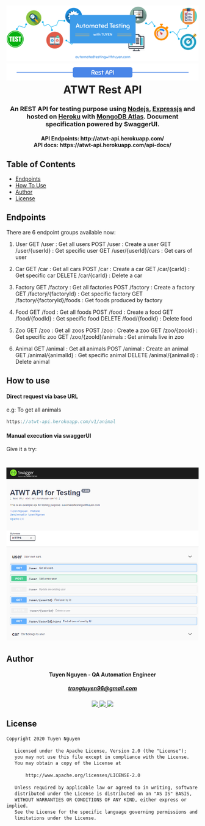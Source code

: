 <h1 align="center">
  <br>
  <a href="background"><img src="https://github.com/trongtuyen96/atwt-api/blob/master/ATWT_background.PNG" alt="background"></a>
    <a href="background"><img src="https://github.com/trongtuyen96/atwt-api/blob/master/rest_api.PNG" alt="background"></a>
  <br>
  ATWT Rest API
  <br>
</h1>

<h3 align="center" style="bold">An REST API for testing purpose using <a href="https://nodejs.org/en/">Nodejs</a>, <a href="https://expressjs.com/">Expressjs</a> and hosted on <a href="https://dashboard.heroku.com/">Heroku</a> with <a href="https://www.mongodb.com/cloud/atlas">MongoDB Atlas</a>. Document specification powered by SwaggerUI.</h3>

<h4 align="center">API Endpoints: http://atwt-api.herokuapp.com/
  <br>API docs: https://atwt-api.herokuapp.com/api-docs/</h4>

## Table of Contents

- [Endpoints](#endpoints)
- [How To Use](#how-to-use)
- [Author](#author)
- [License](#license)

## Endpoints
There are 6 endpoint groups available now:
1. User
   GET  /user : Get all users
   POST /user : Create a user
   GET  /user/{userId} : Get specific user
   GET  /user/{userId}/cars : Get cars of user
   
2. Car
   GET  /car : Get all cars
   POST /car : Create a car
   GET  /car/{carId} : Get specific car
   DELETE  /car/{carId} : Delete a car
   
3. Factory
   GET  /factory : Get all factories
   POST /factory : Create a factory
   GET  /factory/{factoryId} : Get specific factory
   GET  /factory/{factoryId}/foods : Get foods produced by factory
   
4. Food
   GET  /food : Get all foods
   POST /food : Create a food
   GET  /food/{foodId} : Get specific food
   DELETE  /food/{foodId} : Delete food

5. Zoo
   GET  /zoo : Get all zoos
   POST /zoo : Create a zoo
   GET  /zoo/{zooId} : Get specific zoo
   GET  /zoo/{zooId}/animals : Get animals live in zoo
   
6. Animal
   GET  /animal : Get all animals
   POST /animal : Create an animal
   GET  /animal/{animalId} : Get specific animal
   DELETE  /animal/{animalId} : Delete animal
   
## How to use
#### Direct request via base URL
e.g: To get all animals
```javascript
https://atwt-api.herokuapp.com/v1/animal
```

#### Manual execution via swaggerUI
Give it a try:
<h1 align="center">
  <a href="background"><img src="https://github.com/trongtuyen96/atwt-api/blob/master/api_docs_demo.PNG" alt="background"></a>
</h1>

## Author

<h4 align="center">
	Tuyen Nguyen - QA Automation Engineer
	</h4>
	<h5 align="center">
	<a href="trongtuyen96@gmail.com">trongtuyen96@gmail.com</a>
	</h5>
<p align="center">
	 <a alt="Github" href="https://github.com/trongtuyen96">
    <img src="https://user-images.githubusercontent.com/25218255/47360756-794c1f00-d6fa-11e8-86fa-7b1c2e4dda92.png" width="50">
  </a>
		 <a alt="LinkedIn" href="https://www.linkedin.com/in/tuyen-nguyen-trong-516a69121/">
    <img src="https://user-images.githubusercontent.com/25218255/47360366-8583ac80-d6f9-11e8-8871-219802a9a162.png" width="50">
  </a>
		 <a alt="Facebook" href="https://www.facebook.com/tuyen.trong.3">
    <img src="https://user-images.githubusercontent.com/25218255/47360363-84eb1600-d6f9-11e8-8029-818481536200.png" width="50">
  </a>
</p>

## License

~~~~
Copyright 2020 Tuyen Nguyen

   Licensed under the Apache License, Version 2.0 (the "License");
   you may not use this file except in compliance with the License.
   You may obtain a copy of the License at

       http://www.apache.org/licenses/LICENSE-2.0

   Unless required by applicable law or agreed to in writing, software
   distributed under the License is distributed on an "AS IS" BASIS,
   WITHOUT WARRANTIES OR CONDITIONS OF ANY KIND, either express or implied.
   See the License for the specific language governing permissions and
   limitations under the License.
~~~~
